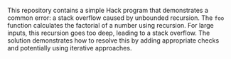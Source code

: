 This repository contains a simple Hack program that demonstrates a common error: a stack overflow caused by unbounded recursion.  The `foo` function calculates the factorial of a number using recursion. For large inputs, this recursion goes too deep, leading to a stack overflow. The solution demonstrates how to resolve this by adding appropriate checks and potentially using iterative approaches.